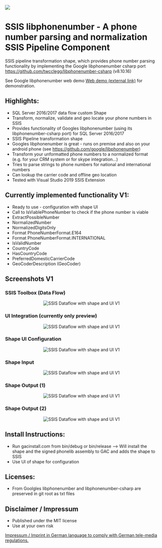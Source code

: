 <img src ="https://dev.azure.com/ich0166/SSIS%20libphonenumber/_apis/build/status/ChrisMayor.SSISlibphonenumber?branchName=master"></img>

# SSIS libphonenumber - A phone number parsing and normalization SSIS Pipeline Component
SSIS pipeline transformation shape, which provides phone number parsing functionality by implementing the Google libphonenumber csharp port https://github.com/twcclegg/libphonenumber-csharp (v8.10.16)

See Google libphonenumber web demo <a href="https://libphonenumber.appspot.com/">Web demo (external link)</a> for demonstration.

## Highlights:
* SQL Server 2016/2017 data flow custom Shape
* Transform, normalize, validate and geo locate your phone numbers in SSIS
* Provides functionality of Googles libphonenumber (using its libphonenumber-csharp port) for SQL Server 2016/2017
* SSIS Pipeline transformation shape
* Googles libphonenumber is great - runs on premise and also on your android phone (see https://github.com/google/libphonenumber)
* Transform your unformatted phone numbers to a normalized format (e.g. for your CRM system or for skype integration...)
* Tries to parse strings to phone numbers for national and international numbers
* Can lookup the carrier code and offline geo location
* Tested with Visual Studio 2019 SSIS Extension

## Currently implemented functionality V1:
* Ready to use - configuration with shape UI
* Call to IsViablePhoneNumber to check if the phone number is viable
* ExtractPossibleNumber
* NormalizedNumber
* NormalizedDigitsOnly
* Format PhoneNumberFormat.E164
* Format PhoneNumberFormat.INTERNATIONAL
* IsValidNumber
* CountryCode
* HasCountryCode
* PreferredDomesticCarrierCode
* GeoCoderDescription (GeoCoder)

## Screenshots V1

### SSIS Toolbox (Data Flow)
<p align="center">
  <img src="../master/Screenshots/1_Capture_V1_0.JPG" title="SSIS Dataflow with shape and UI V1">
</p>

### UI Integration (currently only preview)
<p align="center">
  <img src="../master/Screenshots/1_Capture_V1_1.JPG" title="SSIS Dataflow with shape and UI V1">
</p>

### Shape UI Configuration
<p align="center">
  <img src="../master/Screenshots/1_Capture_V1_2.JPG" title="SSIS Dataflow with shape and UI V1">
</p>

### Shape Input
<p align="center">
  <img src="../master/Screenshots/1_Capture_V1_3.JPG" title="SSIS Dataflow with shape and UI V1">
</p>

### Shape Output (1)
<p align="center">
  <img src="../master/Screenshots/1_Capture_V1_4.JPG" title="SSIS Dataflow with shape and UI V1">
</p>

### Shape Output (2)
<p align="center">
  <img src="../master/Screenshots/1_Capture_V1_5.JPG" title="SSIS Dataflow with shape and UI V1">
</p>


## Install Instructions:
* Run gacinstall.com from bin/debug or bin/release --> Will install the shape and the signed phonelib assembly to GAC and adds the shape to SSIS
* Use UI of shape for configuration

## Licenses:
* From Goolgles libphonenumber and libphonenumber-csharp are preserved in git root as txt files

## Disclaimer / Impressum

* Published under the MIT license
* Use at your own risk

<a href="https://github.com/ChrisMayor/Impressum">Impressum / Imprint in German language to comply with German tele-media regulations.</a>
